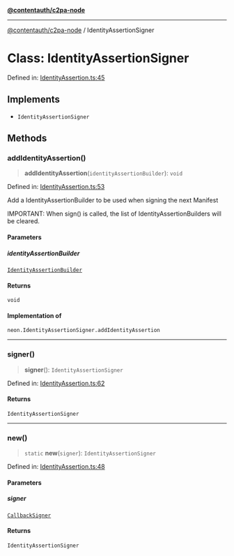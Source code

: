 [**@contentauth/c2pa-node**](../README.md)

***

[@contentauth/c2pa-node](../README.md) / IdentityAssertionSigner

# Class: IdentityAssertionSigner

Defined in: [IdentityAssertion.ts:45](https://github.com/contentauth/c2pa-node-v2/blob/92024140271b3589278f2b732abca2c4a33b231a/js-src/IdentityAssertion.ts#L45)

## Implements

- `IdentityAssertionSigner`

## Methods

### addIdentityAssertion()

> **addIdentityAssertion**(`identityAssertionBuilder`): `void`

Defined in: [IdentityAssertion.ts:53](https://github.com/contentauth/c2pa-node-v2/blob/92024140271b3589278f2b732abca2c4a33b231a/js-src/IdentityAssertion.ts#L53)

Add a IdentityAssertionBuilder  to be used when signing the
next Manifest

IMPORTANT: When sign() is called, the list of
IdentityAssertionBuilders will be cleared.

#### Parameters

##### identityAssertionBuilder

[`IdentityAssertionBuilder`](IdentityAssertionBuilder.md)

#### Returns

`void`

#### Implementation of

`neon.IdentityAssertionSigner.addIdentityAssertion`

***

### signer()

> **signer**(): `IdentityAssertionSigner`

Defined in: [IdentityAssertion.ts:62](https://github.com/contentauth/c2pa-node-v2/blob/92024140271b3589278f2b732abca2c4a33b231a/js-src/IdentityAssertion.ts#L62)

#### Returns

`IdentityAssertionSigner`

***

### new()

> `static` **new**(`signer`): `IdentityAssertionSigner`

Defined in: [IdentityAssertion.ts:48](https://github.com/contentauth/c2pa-node-v2/blob/92024140271b3589278f2b732abca2c4a33b231a/js-src/IdentityAssertion.ts#L48)

#### Parameters

##### signer

[`CallbackSigner`](CallbackSigner.md)

#### Returns

`IdentityAssertionSigner`
